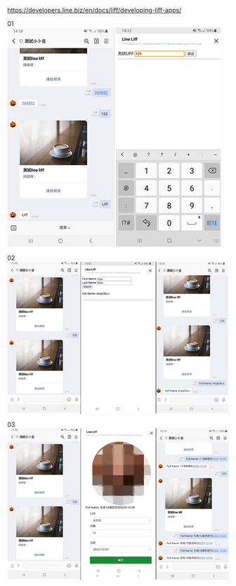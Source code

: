 https://developers.line.biz/en/docs/liff/developing-liff-apps/  
  
01  
![image](https://github.com/miyachun/line-liff/blob/main/demo01.png)  
  
02  
![image](https://github.com/miyachun/line-liff/blob/main/demo02.png)  

03  
![image](https://github.com/miyachun/line-liff/blob/main/demo03.png)  
  


  